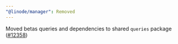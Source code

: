 ```yaml
---
"@linode/manager": Removed
---
```


Moved betas queries and dependencies to shared `queries` package ([#12358](https://github.com/linode/manager/pull/12358))
